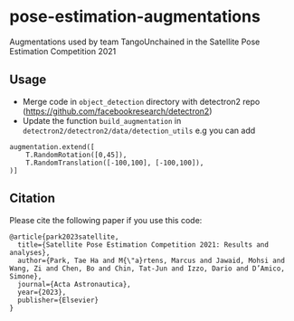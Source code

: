 # pose-estimation-augmentations
Augmentations used by team TangoUnchained in the Satellite Pose Estimation Competition 2021

## Usage
- Merge code in `object_detection` directory with detectron2 repo (https://github.com/facebookresearch/detectron2)
- Update the function `build_augmentation` in `detectron2/detectron2/data/detection_utils`
e.g you can add
```
augmentation.extend([
    T.RandomRotation([0,45]),
    T.RandomTranslation([-100,100], [-100,100]),
)]
```

## Citation

Please cite the following paper if you use this code:

```
@article{park2023satellite,
  title={Satellite Pose Estimation Competition 2021: Results and analyses},
  author={Park, Tae Ha and M{\"a}rtens, Marcus and Jawaid, Mohsi and Wang, Zi and Chen, Bo and Chin, Tat-Jun and Izzo, Dario and D’Amico, Simone},
  journal={Acta Astronautica},
  year={2023},
  publisher={Elsevier}
}
```
